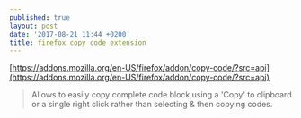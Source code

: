 ```yaml
---
published: true
layout: post
date: '2017-08-21 11:44 +0200'
title: firefox copy code extension
---
```

[https://addons.mozilla.org/en-US/firefox/addon/copy-code/?src=api](https://addons.mozilla.org/en-US/firefox/addon/copy-code/?src=api)

> Allows to easily copy complete code block using a 'Copy' to clipboard or a single right click rather than selecting & then copying codes.
